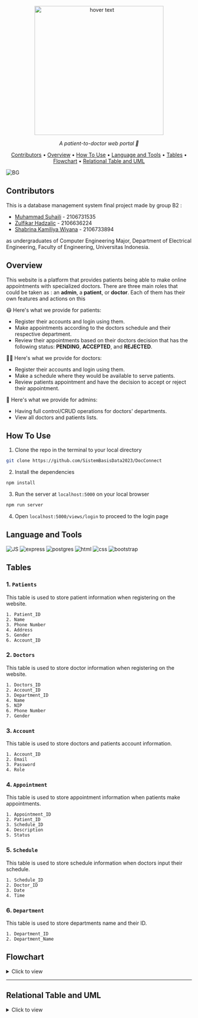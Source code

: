 <p align="center">
  <img src="https://github.com/SistemBasisData2023/DocConnect/assets/88538229/cd72c456-0243-4048-8685-c45e557eb29a" width="350" title="hover text">

</p>

<p align="center">
  <i align="center">A patient-to-doctor web portal 💉</i>
</p>

<p align ="center">
  <a href="#contributors">Contributors</a> •
  <a href="#overview">Overview</a> •
  <a href="#how-to-use">How To Use</a> •
  <a href="#language-and-tools">Language and Tools</a> •
  <a href="#tables">Tables</a> •
  <a href="#flowchart">Flowchart</a> •
  <a href="#relational-table-and-uml">Relational Table and UML</a> 
</p>

![BG](https://github.com/SistemBasisData2023/DocConnect/assets/88538229/1badd467-b4cf-43c3-abf8-0eff6c688cb4)

## Contributors
This is a database management system final project made by group B2  :

- [Muhammad Suhaili](https://github.com/aleeein) - 2106731535
- [Zulfikar Hadzalic](https://github.com/ZulfikarHadzalic) - 2106636224
- [Shabrina Kamiliya Wiyana](https://github.com/skamiliya) - 2106733894 

as undergraduates of Computer Engineering Major, Department of Electrical Engineering, Faculty of Engineering, Universitas Indonesia.

## Overview
This website is a platform that provides patients being able to make online appointments with specialized doctors. There are three main roles that could be taken as : an **admin**, a **patient**, or **doctor**. Each of them has their own features and actions on this 

😷 Here's what we provide for patients:

- Register their accounts and login using them.
- Make appointments according to the doctors schedule and their respective department.
- Review their appointments based on their doctors decision that has the following status: **PENDING**, **ACCEPTED**, and **REJECTED**.

👨‍⚕️ Here's what we provide for doctors:

- Register their accounts and login using them.
- Make a schedule where they would be available to serve patients.
- Review patients appointment and have the decision to accept or reject their appointment.

🏥 Here's what we provide for admins:

- Having full control/CRUD operations for doctors' departments.
- View all doctors and patients lists.

## How To Use

1. Clone the repo in the terminal to your local directory 
```sh
git clone https://github.com/SistemBasisData2023/DocConnect
```
2. Install the dependencies
```sh
npm install
```
3. Run the server at ```localhost:5000``` on your local browser
```sh
npm run server
```
4. Open ```localhost:5000/views/login``` to proceed to the login page


## Language and Tools

<p float = "left">
<img alt="JS" src="https://img.shields.io/badge/-JavaScript-F7DF1E?style=flat-square&logo=javascript&logoColor=black">
<img alt="express" src="https://img.shields.io/badge/express.js-%23404d59.svg?style=flat-square&logo=express&logoColor=%2361DAFB">
<img alt="postgres" src="https://img.shields.io/badge/postgres-%23316192.svg?style=flat-square&logo=postgresql&logoColor=white" />
<img alt="html" src="https://img.shields.io/badge/html5-%23E34F26.svg?style=flat-square&logo=html5&logoColor=white" />
<img alt="css" src="https://img.shields.io/badge/css3-%231572B6.svg?style=flat-square&logo=css3&logoColor=white" />
<img alt="bootstrap" src="https://img.shields.io/badge/bootstrap-%238511FA.svg?style=flat-square&logo=bootstrap&logoColor=white" />
</p>

## Tables

### 1.  ```Patients```
This table is used to store patient information when registering on the website.
```
1. Patient_ID
2. Name
3. Phone Number
4. Address
5. Gender
6. Account_ID
```

### 2.  ```Doctors```
This table is used to store doctor information when registering on the website.
```
1. Doctors_ID
2. Account_ID
3. Department_ID
4. Name
5. NIP
6. Phone Number
7. Gender
```

### 3.  ```Account```
This table is used to store doctors and patients account information. 
```
1. Account_ID
2. Email
3. Password
4. Role
```

### 4.  ```Appointment```
This table is used to store appointment information when patients make appointments.
```
1. Appointment_ID
2. Patient_ID
3. Schedule_ID
4. Description
5. Status
```

### 5.  ```Schedule```
This table is used to store schedule information when doctors input their schedule.
```
1. Schedule_ID
2. Doctor_ID
3. Date
4. Time
```

### 6.  ```Department```
This table is used to store departments name and their ID.
```
1. Department_ID
2. Department_Name
```

## Flowchart
<details>
  <summary>Click to view </summary>

```Flowchart```

<img width="7068" alt="Flowchart" src="https://github.com/SistemBasisData2023/DocConnect/assets/88538229/8515ba4f-832a-41f9-888c-dbf5d0ce1478">

</details>

---

## Relational Table and UML

<details>
  <summary>Click to view</summary>

  ```UML```

  ![drawSQL-roughview-export-2023-06-07](https://github.com/SistemBasisData2023/DocConnect/assets/88538229/d02dbab3-569f-4ed6-ae0c-361553709e71)

 ```Relational Table```

  ![Figma Design](https://github.com/skamiliya/DocConnect/blob/1dbc3dbe07003a58df283410ed17c8b5574a0a75/ERD.png) 

</details>







